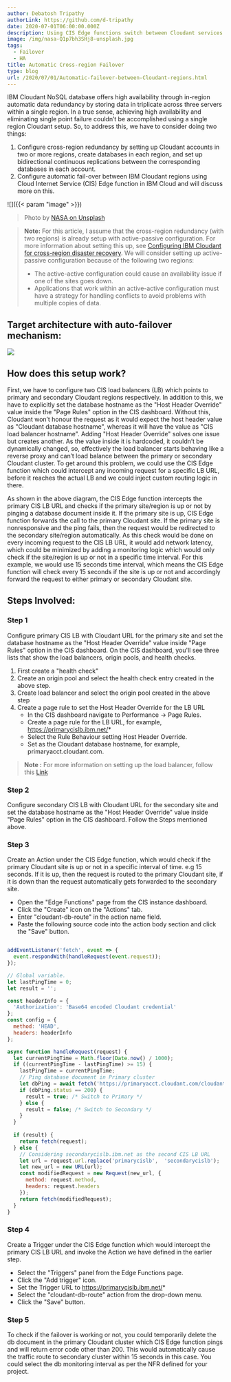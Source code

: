 ```yaml
---
author: Debatosh Tripathy
authorLink: https://github.com/d-tripathy
date: 2020-07-01T06:00:00.000Z
description: Using CIS Edge functions switch between Cloudant services
image: /img/nasa-Q1p7bh3SHj8-unsplash.jpg
tags:
  - Failover
  - HA
title: Automatic Cross-region Failover
type: blog
url: /2020/07/01/Automatic-failover-between-Cloudant-regions.html
---
```



IBM Cloudant NoSQL database offers high availability through in-region automatic data redundancy by storing data in triplicate across three servers within a single region. In a true sense, achieving high availability and eliminating single point failure couldn’t be accomplished using a single region Cloudant setup. So, to address this, we have to consider doing two things:

1. Configure cross-region redundancy by setting up Cloudant accounts in two or more regions, create databases in each region, and set up bidirectional continuous replications between the corresponding databases in each account.
2. Configure automatic fail-over between IBM Cloudant regions using Cloud Internet Service (CIS) Edge function in IBM Cloud and will discuss more on this.

![]({{< param "image" >}})
> Photo by [NASA on Unsplash](https://unsplash.com/photos/Q1p7bh3SHj8)

> **Note:** For this article, I assume that the cross-region redundancy (with two regions) is already setup with active-passive configuration. For more information about setting this up, see [Configuring IBM Cloudant for cross-region disaster recovery](https://cloud.ibm.com/docs/Cloudant?topic=cloudant-configuring-ibm-cloudant-for-cross-region-disaster-recovery#configuring-ibm-cloudant-for-cross-region-disaster-recovery). We will consider setting up active-passive configuration because of the following two regions:
> -	The active-active configuration could cause an availability issue if one of the sites goes down.
> -	Applications that work within an active-active configuration must have a strategy for handling conflicts to avoid problems with multiple copies of data.

## Target architecture with auto-failover mechanism:

![](/img/failover.png)

## How does this setup work?

First, we have to configure two CIS load balancers (LB) which points to primary and secondary Cloudant regions respectively. In addition to this, we have to explicitly set the database hostname as the "Host Header Override" value inside the "Page Rules" option in the CIS dashboard. Without this, Cloudant won’t honour the request as it would expect the host header value as "Cloudant database hostname", whereas it will have the value as "CIS load balancer hostname". Adding "Host Header Override" solves one issue but creates another. As the value inside it is hardcoded, it couldn’t be dynamically changed, so, effectively the load balancer starts behaving like a reverse proxy and can’t load balance between the primary or secondary Cloudant cluster. To get around this problem, we could use the CIS Edge function which could intercept any incoming request for a specific LB URL, before it reaches the actual LB and we could inject custom routing logic in there.

As shown in the above diagram, the CIS Edge function intercepts the primary CIS LB URL and checks if the primary site/region is up or not by pinging a database document inside it. If the primary site is up, CIS Edge function forwards the call to the primary Cloudant site. If the primary site is nonresponsive and the ping fails, then the request would be redirected to the secondary site/region automatically. As this check would be done on every incoming request to the CIS LB URL, it would add network latency, which could be minimized by adding a monitoring logic which would only check if the site/region is up or not in a specific time interval. For this example, we would use 15 seconds time interval, which means the CIS Edge function will check every 15 seconds if the site is up or not and accordingly forward the request to either primary or secondary Cloudant site.

## Steps Involved:

### Step 1

Configure primary CIS LB with Cloudant URL for the primary site and set the database hostname as the "Host Header Override" value inside "Page Rules" option in the CIS dashboard.
On the CIS dashboard, you'll see three lists that show the load balancers, origin pools, and health checks.

1. First create a "health check"
2. Create an origin pool and select the health check entry created in the above step.
3. Create load balancer and select the origin pool created in the above step
4. Create a page rule to set the Host Header Override for the LB URL
   * In the CIS dashboard navigate to Performance -> Page Rules.
   * Create a page rule for the LB URL, for example, https://primarycislb.ibm.net/*
   * Select the Rule Behaviour setting Host Header Override.
   * Set as the Cloudant database hostname, for example, primaryacct.cloudant.com.

> **Note :** For more information on setting up the load balancer, follow this [Link](https://cloud.ibm.com/docs/cis?topic=cis-set-up-and-configure-your-load-balancers)

### Step 2

Configure secondary CIS LB with Cloudant URL for the secondary site and set the database hostname as the "Host Header Override" value inside "Page Rules" option in the CIS dashboard.
Follow the Steps mentioned above.

### Step 3

Create an Action under the CIS Edge function, which would check if the primary Cloudant site is up or not in a specific interval of time. e.g 15 seconds. If it is up, then the request is routed to the primary Cloudant site, if it is down than the request automatically gets forwarded to the secondary site.

- Open the "Edge Functions" page from the CIS instance dashboard.
- Click the "Create" icon on the "Actions" tab.
- Enter "cloudant-db-route" in the action name field.
- Paste the following source code into the action body section and click the "Save" button.

```javascript

addEventListener('fetch', event => {
  event.respondWith(handleRequest(event.request));
});

// Global variable.
let lastPingTime = 0;
let result = '';

const headerInfo = {
  'Authorization': 'Base64 encoded Cloudant credential'
};
const config = {
  method: 'HEAD',
  headers: headerInfo
};

async function handleRequest(request) {
  let currentPingTime = Math.floor(Date.now() / 1000);
  if ((currentPingTime - lastPingTime) >= 15) {
    lastPingTime = currentPingTime;
    // Ping database document in Primary cluster
    let dbPing = await fetch('https://primaryacct.cloudant.com/cloudant-db-name/document-id', config);
    if (dbPing.status == 200) {
      result = true; /* Switch to Primary */
    } else {
      result = false; /* Switch to Secondary */
    }
  }
    
  if (result) {
    return fetch(request);
  } else {
    // Considering secondarycislb.ibm.net as the second CIS LB URL
    let url = request.url.replace('primarycislb',  'secondarycislb');
    let new_url = new URL(url);
    const modifiedRequest = new Request(new_url, {
      method: request.method,
      headers: request.headers
    });
    return fetch(modifiedRequest);
  }
} 
```

### Step 4

Create a Trigger under the CIS Edge function which would intercept the primary CIS LB URL and invoke the Action we have defined in the earlier step.

-	Select the "Triggers" panel from the Edge Functions page.
-	Click the "Add trigger" icon.
-	Set the Trigger URL to https://primarycislb.ibm.net/*
-	Select the "cloudant-db-route" action from the drop-down menu.
-	Click the "Save" button.

### Step 5

To check if the failover is working or not, you could temporarily delete the db document in the primary Cloudant cluster which CIS Edge function pings and will return error code other than 200. This would automatically cause the traffic route to secondary cluster within 15 seconds in this case. You could select the db monitoring interval as per the NFR defined for your project.